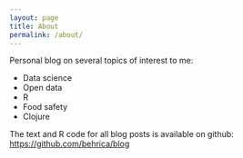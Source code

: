 ```yaml
---
layout: page
title: About
permalink: /about/
---
```


Personal blog on several topics of interest to me:

- Data science
- Open data
- R
- Food safety
- Clojure 

The text and R code for all blog posts is available on github:
https://github.com/behrica/blog
